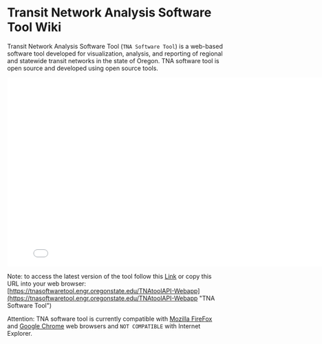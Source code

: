 Transit Network Analysis Software Tool Wiki
=========

Transit Network Analysis Software Tool (`TNA Software Tool`) is a web-based software tool developed for visualization, analysis, and reporting of regional and statewide transit networks in the state of Oregon. TNA software tool is open source and developed using open source tools.
 
<iframe src="slideshow.html" width="810" height="440" frameborder="0" scrolling="no"  style="margin:0 auto;display:block;"></iframe> 

Note: to access the latest version of the tool follow this [Link](https://tnasoftwaretool.engr.oregonstate.edu/TNAtoolAPI-Webapp "TNA Software Tool") or copy this URL into your web browser: [https://tnasoftwaretool.engr.oregonstate.edu/TNAtoolAPI-Webapp](https://tnasoftwaretool.engr.oregonstate.edu/TNAtoolAPI-Webapp "TNA Software Tool")

Attention: TNA software tool is currently compatible with [Mozilla FireFox](https://www.mozilla.org/en-US/firefox/all/ "Download Mozilla FireFox") and [Google Chrome](https://www.google.com/chrome/browser/ "Download Google Chrome") web browsers and `NOT COMPATIBLE` with Internet Explorer.
